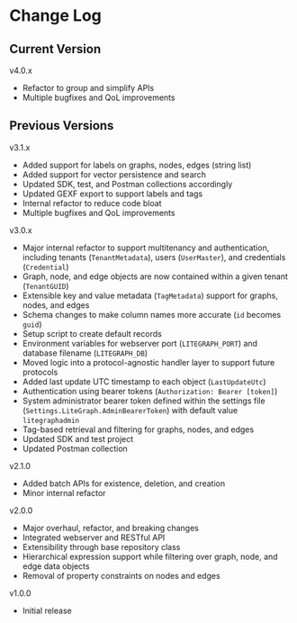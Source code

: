 # Change Log

## Current Version

v4.0.x

- Refactor to group and simplify APIs
- Multiple bugfixes and QoL improvements

## Previous Versions

v3.1.x

- Added support for labels on graphs, nodes, edges (string list)
- Added support for vector persistence and search
- Updated SDK, test, and Postman collections accordingly
- Updated GEXF export to support labels and tags
- Internal refactor to reduce code bloat
- Multiple bugfixes and QoL improvements


v3.0.x

- Major internal refactor to support multitenancy and authentication, including tenants (`TenantMetadata`), users (`UserMaster`), and credentials (`Credential`)
- Graph, node, and edge objects are now contained within a given tenant (`TenantGUID`)
- Extensible key and value metadata (`TagMetadata`) support for graphs, nodes, and edges
- Schema changes to make column names more accurate (`id` becomes `guid`)
- Setup script to create default records
- Environment variables for webserver port (`LITEGRAPH_PORT`) and database filename (`LITEGRAPH_DB`)
- Moved logic into a protocol-agnostic handler layer to support future protocols
- Added last update UTC timestamp to each object (`LastUpdateUtc`)
- Authentication using bearer tokens (`Authorization: Bearer [token]`)
- System administrator bearer token defined within the settings file (`Settings.LiteGraph.AdminBearerToken`) with default value `litegraphadmin`
- Tag-based retrieval and filtering for graphs, nodes, and edges
- Updated SDK and test project
- Updated Postman collection

v2.1.0

- Added batch APIs for existence, deletion, and creation
- Minor internal refactor 

v2.0.0

- Major overhaul, refactor, and breaking changes
- Integrated webserver and RESTful API
- Extensibility through base repository class
- Hierarchical expression support while filtering over graph, node, and edge data objects
- Removal of property constraints on nodes and edges

v1.0.0

- Initial release